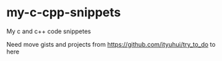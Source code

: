 # my-c-cpp-snippets
My c and c++ code snippetes

Need move gists and projects from https://github.com/ityuhui/try_to_do to here

